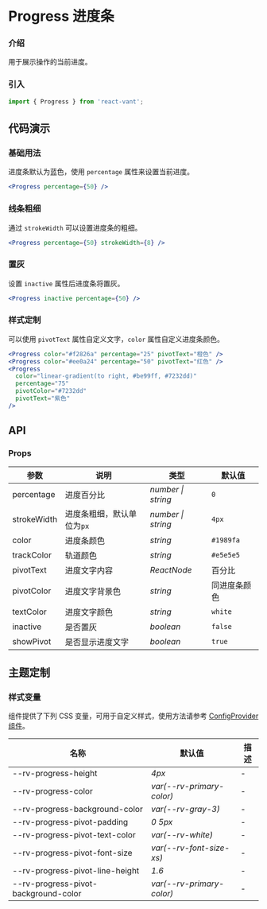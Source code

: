 # Progress 进度条

### 介绍

用于展示操作的当前进度。

### 引入

```js
import { Progress } from 'react-vant';
```

## 代码演示

### 基础用法

进度条默认为蓝色，使用 `percentage` 属性来设置当前进度。

```jsx
<Progress percentage={50} />
```

### 线条粗细

通过 `strokeWidth` 可以设置进度条的粗细。

```jsx
<Progress percentage={50} strokeWidth={8} />
```

### 置灰

设置 `inactive` 属性后进度条将置灰。

```jsx
<Progress inactive percentage={50} />
```

### 样式定制

可以使用 `pivotText` 属性自定义文字，`color` 属性自定义进度条颜色。

```jsx
<Progress color="#f2826a" percentage="25" pivotText="橙色" />
<Progress color="#ee0a24" percentage="50" pivotText="红色" />
<Progress
  color="linear-gradient(to right, #be99ff, #7232dd)"
  percentage="75"
  pivotColor="#7232dd"
  pivotText="紫色"
/>
```

## API

### Props

| 参数         | 说明                       | 类型               | 默认值       |
| ------------ | -------------------------- | ------------------ | ------------ |
| percentage   | 进度百分比                 | _number \| string_ | `0`          |
| strokeWidth | 进度条粗细，默认单位为`px` | _number \| string_ | `4px`        |
| color        | 进度条颜色                 | _string_           | `#1989fa`    |
| trackColor  | 轨道颜色                   | _string_           | `#e5e5e5`    |
| pivotText   | 进度文字内容               | _ReactNode_           | 百分比       |
| pivotColor  | 进度文字背景色             | _string_           | 同进度条颜色 |
| textColor   | 进度文字颜色               | _string_           | `white`      |
| inactive     | 是否置灰                   | _boolean_          | `false`      |
| showPivot   | 是否显示进度文字           | _boolean_          | `true`       |


## 主题定制

### 样式变量

组件提供了下列 CSS 变量，可用于自定义样式，使用方法请参考 [ConfigProvider 组件](#/zh-CN/config-provider)。

| 名称                                  | 默认值                     | 描述 |
| ------------------------------------- | -------------------------- | ---- |
| --rv-progress-height                 | _4px_                      | -    |
| --rv-progress-color                  | _var(--rv-primary-color)_ | -    |
| --rv-progress-background-color       | _var(--rv-gray-3)_        | -    |
| --rv-progress-pivot-padding          | _0 5px_                    | -    |
| --rv-progress-pivot-text-color       | _var(--rv-white)_         | -    |
| --rv-progress-pivot-font-size        | _var(--rv-font-size-xs)_  | -    |
| --rv-progress-pivot-line-height      | _1.6_                      | -    |
| --rv-progress-pivot-background-color | _var(--rv-primary-color)_ | -    |
